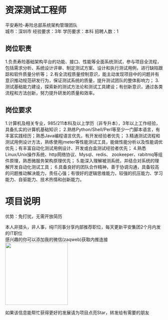 # 资深测试工程师
平安寿险-寿险总部系统架构管理团队  
城市：深圳市 经验要求：3年 学历要求：本科  招聘人数：1

## 岗位职责
1.负责寿险基础架构平台的功能、接口、性能等全面系统测试，参与项目全流程，包括需求分析、系统设计评审、制定测试方案、设计和执行测试用例，进行缺陷跟踪和软件质量分析等；
   2.有全流程质量控制意识，能主动发现项目中的问题并有意识推动规范研发行为，保证测试系统的质量，提升测试团队的整体影响力；
   3.测试基础能力建设，探索新的测试方法论和测试工具建设；有创新意识，通过各类流程和方法创新，努力提升研发的质量和效率。

## 岗位要求
1.计算机及相关专业，985/211本科及以上学历（非专升本），3年以上工作经验，具备扎实的计算机基础知识；
   2.熟练Python/Shell/Perl等至少一门脚本语言，有丰富实践经历；熟悉Java编程语言优先，有开发经验者优先；
   3.精通测试流程和测试用例设计方法，熟练使用jmeter等性能测试工具，能做性能分析以及性能调优优先；有丰富自动化测试用例设计、开发或白盒测试经验者优先；
   4.熟悉Linux/Unix操作系统、http网络协议、Mysql、redis、 zookeeper、rabitmq等组件原理，熟悉微服务架构原理优先；
   5.能深入理解被测系统，并结合对系统的理解开发自动化测试工具；
   6.具备良好的团队合作精神，善于协调沟通，具备较高的问题推动解决能力，责任心强；有很好的逻辑思维能力，较强的抗压能力、学习能力、自驱能力、技术热情和创新能力。

# 项目说明

优势：免打扰，无需开放简历

本人非猎头，非人事，纯IT同事分享内部推荐职位，每天更新平安集团2个月内发的IT职位  
感兴趣的你可以添加我的微信(zaqweb)获取内推连接  
<img src="https://github.com/zaqweb/PA-IT-JOBS/blob/master/WechatICode.jpeg"  height="200" width="200">

如果该信息能帮忙获得更好的发展请为项目点亮Star，转发给有需要的朋友




